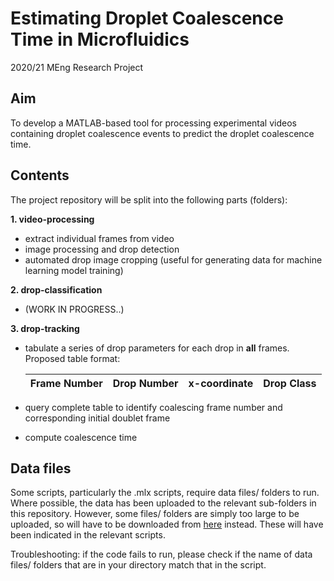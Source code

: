# Estimating Droplet Coalescence Time in Microfluidics
2020/21 MEng Research Project

## Aim
To develop a MATLAB-based tool for processing experimental videos containing droplet coalescence events to predict the droplet coalescence time.

## Contents
The project repository will be split into the following parts (folders):  

**1. video-processing**  
   - extract individual frames from video 
   - image processing and drop detection
   - automated drop image cropping (useful for generating data for machine learning model training)
   
**2. drop-classification**  
   - (WORK IN PROGRESS..)
   
**3. drop-tracking**  
   - tabulate a series of drop parameters for each drop in **all** frames. Proposed table format:  
   
     | Frame Number  | Drop Number  | x-coordinate  | Drop Class |
     | ------------  | -----------  | ------------  | ---------- |  
   
   - query complete table to identify coalescing frame number and corresponding initial doublet frame
   - compute coalescence time  
   
   
## Data files  
Some scripts, particularly the .mlx scripts, require data files/ folders to run.  
Where possible, the data has been uploaded to the relevant sub-folders in this repository. However,
some files/ folders are simply too large to be uploaded, so will have to be downloaded from [here](https://drive.google.com/drive/folders/1VXOg2uKROwx4l2nFKGY9KS2UDEXZLQVh?usp=sharing) instead. These will have been indicated in the relevant scripts.  

Troubleshooting: if the code fails to run, please check if the name of data files/ folders that are in your directory match that in the script.
   
   
   
